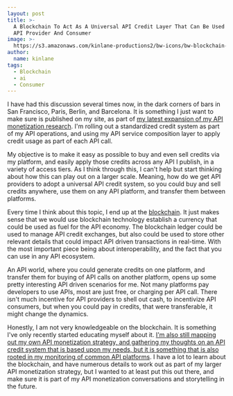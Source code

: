 ```yaml
---
layout: post
title: >-
  A Blockchain To Act As A Universal API Credit Layer That Can Be Used By Both
  API Provider And Consumer
image: >-
  https://s3.amazonaws.com/kinlane-productions2/bw-icons/bw-blockchain-api-monetization.png
author:
  name: kinlane
tags:
  - Blockchain
  - ai
  - Consumer
---
```

I have had this discussion several times now, in the dark corners of bars in San Francisco, Paris, Berlin, and Barcelona. It is something I just want to make sure is published on my site, as part of [my latest expansion of my API monetization research](http://apievangelist.com/2015/09/05/expanding-on-my-api-monetization-strategy-and-research/). I'm rolling out a standardized credit system as part of my API operations, and using my API service composition layer to apply credit usage as part of each API call. 

My objective is to make it easy as possible to buy and even sell credits via my platform, and easily apply those credits across any API I publish, in a variety of access tiers. As I think through this, I can't help but start thinking about how this can play out on a larger scale. Meaning, how do we get API providers to adopt a universal API credit system, so you could buy and sell credits anywhere, use them on any API platform, and transfer them between platforms.

Every time I think about this topic, I end up at the [blockchain](https://en.wikipedia.org/wiki/Block_chain_\(database\)). It just makes sense that we would use blockchain technology establish a currency that could be used as fuel for the API economy. The blockchain ledger could be used to manage API credit exchanges, but also could be used to store other relevant details that could impact API driven transactions in real-time. With the most important piece being about interoperability, and the fact that you can use in any API ecosystem.

An API world, where you could generate credits on one platform, and transfer them for buying of API calls on another platform, opens up some pretty interesting API driven scenarios for me. Not many platforms pay developers to use APIs, most are just free, or charging per API call. There isn't much incentive for API providers to shell out cash, to incentivize API consumers, but when you could pay in credits, that were transferable, it might change the dynamics.

Honestly, I am not very knowledgeable on the blockchain. It is something I've only recently started educating myself about it. [I'm also still mapping out my own API monetization strategy, and gathering my thoughts on an API credit system that is based upon my needs, but it is something that is also rooted in my monitoring of common API platforms](http://apievangelist.com/2015/09/05/expanding-on-my-api-monetization-strategy-and-research/). I have a lot to learn about the blockchain, and have numerous details to work out as part of my larger API monetization strategy, but I wanted to at least put this out there, and make sure it is part of my API monetization conversations and storytelling in the future.